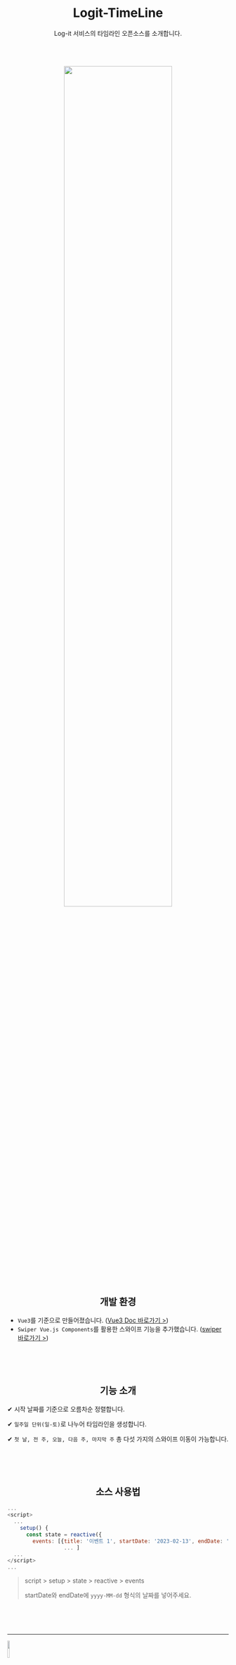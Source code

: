 <div align=center>

# Logit-TimeLine
Log-it 서비스의 타임라인 오픈소스를 소개합니다.

</br>
</br>
</br>

<image src="https://user-images.githubusercontent.com/59721896/218363355-7da8c7d3-a478-4fc5-9560-2e460ec0098a.png" width=70%>

</br>
</br>
</br>

</div>

<div align=center>

## 개발 환경

</div>

- `Vue3`를 기준으로 만들어졌습니다. ([Vue3 Doc 바로가기 >](https://vuejs.org/guide/introduction.html))
- `Swiper Vue.js Components`를 활용한 스와이프 기능을 추가했습니다. ([swiper 바로가기 >](https://swiperjs.com/vue))

</br>
</br>
</br>

<div align=center>

## 기능 소개

</div>

✔  시작 날짜를 기준으로 오름차순 정렬합니다.

✔  `일주일 단위(일-토)`로 나누어 타임라인을 생성합니다.

✔  `첫 날, 전 주, 오늘, 다음 주, 마지막 주` 총 다섯 가지의 스와이프 이동이 가능합니다.

</br>
</br>
</br>

<div align=center>

##  소스 사용법

</div>

```javascript
...
<script>
  ...
    setup() {
      const state = reactive({
        events: [{title: '이벤트 1', startDate: '2023-02-13', endDate: '2023-03-01'},
                  ... ]
  ...
</script>
...
```

> script > setup > state > reactive > events
>
> startDate와 endDate에 `yyyy-MM-dd` 형식의 날짜를 넣어주세요.

</br>
</br>
</br>


---

<image src="https://user-images.githubusercontent.com/59721896/218374787-766e98b3-0367-4b6b-9760-7043427d17ad.png" width="10%">


[Log-it 서비스 바로가기 >](https://i8a609.p.ssafy.io/)

[타임라인 데모 바로가기 >](https://i8a609.p.ssafy.io/demo)

---
